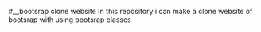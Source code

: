 #__bootsrap clone website
In this repository i can make a clone website of bootsrap with using bootsrap classes
